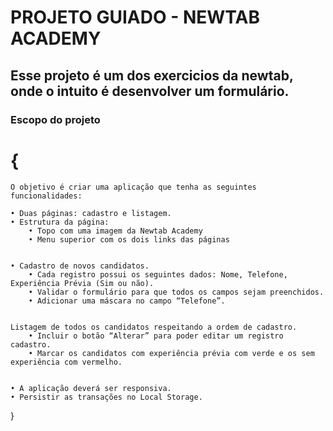 # PROJETO GUIADO - NEWTAB ACADEMY

## Esse projeto é um dos exercicios da newtab, onde o intuito é desenvolver um formulário.

### Escopo do projeto

# {
    O objetivo é criar uma aplicação que tenha as seguintes funcionalidades:

    • Duas páginas: cadastro e listagem.
    • Estrutura da página:
        • Topo com uma imagem da Newtab Academy
        • Menu superior com os dois links das páginas


    • Cadastro de novos candidatos. 
        • Cada registro possui os seguintes dados: Nome, Telefone, Experiência Prévia (Sim ou não).
        • Validar o formulário para que todos os campos sejam preenchidos.
        • Adicionar uma máscara no campo “Telefone”.


    Listagem de todos os candidatos respeitando a ordem de cadastro.
        • Incluir o botão “Alterar” para poder editar um registro cadastro.
        • Marcar os candidatos com experiência prévia com verde e os sem experiência com vermelho.


    • A aplicação deverá ser responsiva.
    • Persistir as transações no Local Storage.
}